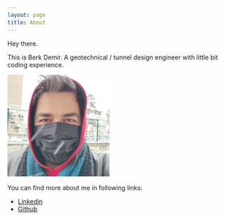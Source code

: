 ```yaml
---
layout: page
title: About
---
```


Hey there.

This is Berk Demir. A geotechnical / tunnel design engineer with little bit coding experience. 

<img float = "right" src="/images/profile.png" alt="img" style="zoom:50%;" />

You can find more about me in following links:

* [Linkedin](https://www.linkedin.com/in/bdberkdemir/)
* [Github](https://github.com/berkdemir)

